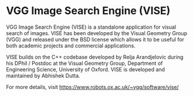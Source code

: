 # VGG Image Search Engine (VISE)
VGG Image Search Engine (VISE) is a standalone application for visual search of images. VISE has been developed by the Visual Geometry Group (VGG) and released under the BSD license which allows it to be useful for both academic projects and commercial applications.

VISE builds on the C++ codebase developed by Relja Arandjelovic during his DPhil / Postdoc at the Visual Geometry Group, Department of Engineering Science, University of Oxford. VISE is developed and maintained by Abhishek Dutta.

For more details, visit https://www.robots.ox.ac.uk/~vgg/software/vise/